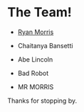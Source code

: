 # The Team!

* [Ryan Morris](./ryan-the-morris.md)

* Chaitanya Bansetti
* Abe Lincoln
* Bad Robot
* MR MORRIS

Thanks for stopping by.
